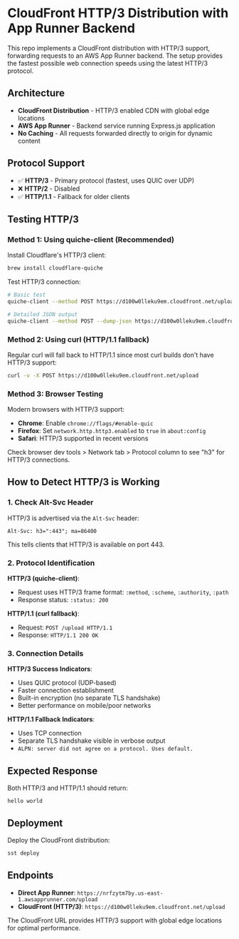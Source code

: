 # CloudFront HTTP/3 Distribution with App Runner Backend

This repo implements a CloudFront distribution with HTTP/3 support, forwarding requests to an AWS App Runner backend. The setup provides the fastest possible web connection speeds using the latest HTTP/3 protocol.

## Architecture

- **CloudFront Distribution** - HTTP/3 enabled CDN with global edge locations
- **AWS App Runner** - Backend service running Express.js application
- **No Caching** - All requests forwarded directly to origin for dynamic content

## Protocol Support

- ✅ **HTTP/3** - Primary protocol (fastest, uses QUIC over UDP)
- ❌ **HTTP/2** - Disabled  
- ✅ **HTTP/1.1** - Fallback for older clients

## Testing HTTP/3

### Method 1: Using quiche-client (Recommended)

Install Cloudflare's HTTP/3 client:
```bash
brew install cloudflare-quiche
```

Test HTTP/3 connection:
```bash
# Basic test
quiche-client --method POST https://d100w0lleku9em.cloudfront.net/upload

# Detailed JSON output
quiche-client --method POST --dump-json https://d100w0lleku9em.cloudfront.net/upload
```

### Method 2: Using curl (HTTP/1.1 fallback)

Regular curl will fall back to HTTP/1.1 since most curl builds don't have HTTP/3 support:
```bash
curl -v -X POST https://d100w0lleku9em.cloudfront.net/upload
```

### Method 3: Browser Testing

Modern browsers with HTTP/3 support:
- **Chrome**: Enable `chrome://flags/#enable-quic`
- **Firefox**: Set `network.http.http3.enabled` to `true` in `about:config`
- **Safari**: HTTP/3 supported in recent versions

Check browser dev tools > Network tab > Protocol column to see "h3" for HTTP/3 connections.

## How to Detect HTTP/3 is Working

### 1. Check Alt-Svc Header
HTTP/3 is advertised via the `Alt-Svc` header:
```
Alt-Svc: h3=":443"; ma=86400
```
This tells clients that HTTP/3 is available on port 443.

### 2. Protocol Identification

**HTTP/3 (quiche-client)**:
- Request uses HTTP/3 frame format: `:method`, `:scheme`, `:authority`, `:path`
- Response status: `:status: 200`

**HTTP/1.1 (curl fallback)**:
- Request: `POST /upload HTTP/1.1`
- Response: `HTTP/1.1 200 OK`

### 3. Connection Details

**HTTP/3 Success Indicators**:
- Uses QUIC protocol (UDP-based)
- Faster connection establishment
- Built-in encryption (no separate TLS handshake)
- Better performance on mobile/poor networks

**HTTP/1.1 Fallback Indicators**:
- Uses TCP connection
- Separate TLS handshake visible in verbose output
- `ALPN: server did not agree on a protocol. Uses default.`

## Expected Response

Both HTTP/3 and HTTP/1.1 should return:
```
hello world
```

## Deployment

Deploy the CloudFront distribution:
```bash
sst deploy
```

## Endpoints

- **Direct App Runner**: `https://nrfzytm7by.us-east-1.awsapprunner.com/upload`
- **CloudFront (HTTP/3)**: `https://d100w0lleku9em.cloudfront.net/upload`

The CloudFront URL provides HTTP/3 support with global edge locations for optimal performance.